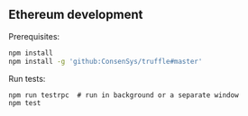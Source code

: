 ## Ethereum development

Prerequisites:

```sh
npm install
npm install -g 'github:ConsenSys/truffle#master'
```

Run tests:

```
npm run testrpc  # run in background or a separate window
npm test
```
